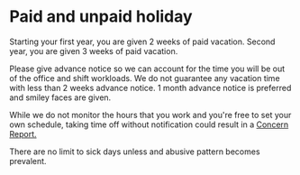 Paid and unpaid holiday
========================

Starting your first year, you are given 2 weeks of paid vacation. Second year, you are given 3 weeks of paid vacation. 

Please give advance notice so we can account for the time you will be out of the office and shift workloads. We do not guarantee any vacation time with less than 2 weeks advance notice. 1 month advance notice is preferred and smiley faces are given.

While we do not monitor the hours that you work and you're free to set your own schedule, taking time off without notification could result in a [Concern Report.](employee_concern_report.md)

There are no limit to sick days unless and abusive pattern becomes prevalent. 
